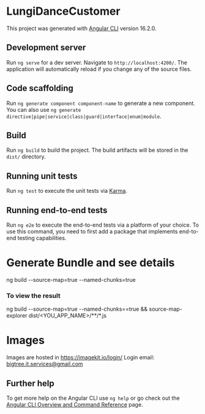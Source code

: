 # LungiDanceCustomer

This project was generated with [Angular CLI](https://github.com/angular/angular-cli) version 16.2.0.

## Development server

Run `ng serve` for a dev server. Navigate to `http://localhost:4200/`. The application will automatically reload if you change any of the source files.

## Code scaffolding

Run `ng generate component component-name` to generate a new component. You can also use `ng generate directive|pipe|service|class|guard|interface|enum|module`.

## Build

Run `ng build` to build the project. The build artifacts will be stored in the `dist/` directory.

## Running unit tests

Run `ng test` to execute the unit tests via [Karma](https://karma-runner.github.io).

## Running end-to-end tests

Run `ng e2e` to execute the end-to-end tests via a platform of your choice. To use this command, you need to first add a package that implements end-to-end testing capabilities.

# Generate Bundle and see details
ng build --source-map=true --named-chunks=true
### To view the result
ng build --source-map=true --named-chunks==true && source-map-explorer dist/<YOU_APP_NAME>/**/*.js

# Images
Images are hosted in https://imagekit.io/login/
Login email: bigtree.it.services@gmail.com

## Further help

To get more help on the Angular CLI use `ng help` or go check out the [Angular CLI Overview and Command Reference](https://angular.io/cli) page.
